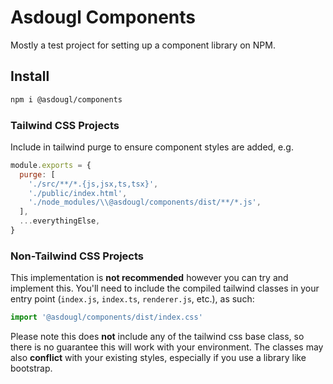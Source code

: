 # Asdougl Components

Mostly a test project for setting up a component library on NPM.

## Install

```sh
npm i @asdougl/components
```

### Tailwind CSS Projects

Include in tailwind purge to ensure component styles are added, e.g.

```js
module.exports = {
  purge: [
    './src/**/*.{js,jsx,ts,tsx}',
    './public/index.html',
    './node_modules/\\@asdougl/components/dist/**/*.js',
  ],
  ...everythingElse,
}
```

### Non-Tailwind CSS Projects

This implementation is **not recommended** however you can try and implement this. You'll need to include the compiled tailwind classes in your entry point (`index.js`, `index.ts`, `renderer.js`, etc.), as such:

```js
import '@asdougl/components/dist/index.css'
```

Please note this does **not** include any of the tailwind css base class, so there is no guarantee this will work with your environment. The classes may also **conflict** with your existing styles, especially if you use a library like bootstrap.
